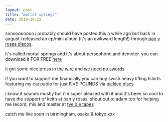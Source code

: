 ```yaml
---
layout: post
title: "mortal springs"
date: 2018-10-22
---
```


soooooooooo i probably should have posted this a while ago but back in august i released an ep/mini album (it's an awkward length!) through [pan y rosas discos](http://www.panyrosasdiscos.net/).

it's called mortal springs and it's about persephone and demeter.  you can download it FOR FREE [here](http://www.panyrosasdiscos.net/pyr256-heavy-lifting-mortal-springs/)

it got some nice press in [the wire](https://i.postimg.cc/ZRx7rgVP/Dom-ZNMNW4-AAk-Z7y.jpg) and [we need no swords](https://weneednoswords.wordpress.com/2018/10/03/noise-triage-two/)

if you want to support me financially you can buy swish heavy lifting tshirts featuring my cat pablo for just FIVE POUNDS via [pickled discs](https://pickleddiscs.bandcamp.com/merch/heavy-lifting-t-shirts)

i know it sounds mushy but i'm super pleased with it and it's been so cool to have the support of keith at pan y rosas.  shout out to adam too for helping me record, mix and master at [tye die tapes](http://tyedietapes.com/)

catch me live soon in birmingham, osaka & tokyo xxx
